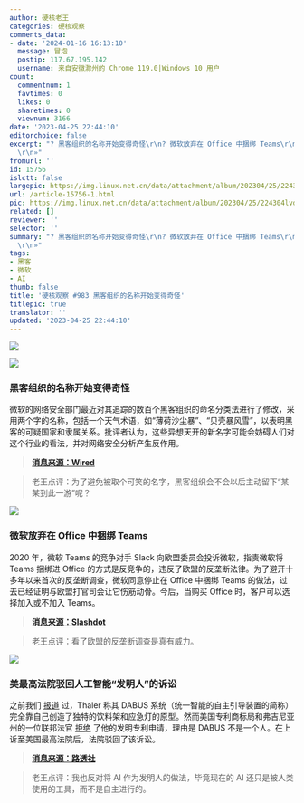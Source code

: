 ```yaml
---
author: 硬核老王
categories: 硬核观察
comments_data:
- date: '2024-01-16 16:13:10'
  message: 冒泡
  postip: 117.67.195.142
  username: 来自安徽滁州的 Chrome 119.0|Windows 10 用户
count:
  commentnum: 1
  favtimes: 0
  likes: 0
  sharetimes: 0
  viewnum: 3166
date: '2023-04-25 22:44:10'
editorchoice: false
excerpt: "? 黑客组织的名称开始变得奇怪\r\n? 微软放弃在 Office 中捆绑 Teams\r\n? 美最高法院驳回人工智能“发明人”的诉讼\r\n»
  \r\n»"
fromurl: ''
id: 15756
islctt: false
largepic: https://img.linux.net.cn/data/attachment/album/202304/25/224304lvdstgz29rwod7vg.jpg
url: /article-15756-1.html
pic: https://img.linux.net.cn/data/attachment/album/202304/25/224304lvdstgz29rwod7vg.jpg.thumb.jpg
related: []
reviewer: ''
selector: ''
summary: "? 黑客组织的名称开始变得奇怪\r\n? 微软放弃在 Office 中捆绑 Teams\r\n? 美最高法院驳回人工智能“发明人”的诉讼\r\n»
  \r\n»"
tags:
- 黑客
- 微软
- AI
thumb: false
title: '硬核观察 #983 黑客组织的名称开始变得奇怪'
titlepic: true
translator: ''
updated: '2023-04-25 22:44:10'
---
```


![](https://img.linux.net.cn/data/attachment/album/202304/25/224304lvdstgz29rwod7vg.jpg)


![](https://img.linux.net.cn/data/attachment/album/202304/25/224316genzemx6eyezegrg.jpg)


### 黑客组织的名称开始变得奇怪


微软的网络安全部门最近对其追踪的数百个黑客组织的命名分类法进行了修改，采用两个字的名称，包括一个天气术语，如“薄荷沙尘暴”、“贝壳暴风雪”，以表明黑客的可疑国家和隶属关系。批评者认为，这些异想天开的新名字可能会妨碍人们对这个行业的看法，并对网络安全分析产生反作用。



> 
> **[消息来源：Wired](https://www.wired.com/story/hacker-naming-schemes-spandex-tempest/)**
> 
> 
> 



> 
> 老王点评：为了避免被取个可笑的名字，黑客组织会不会以后主动留下“某某到此一游”呢？
> 
> 
> 


![](https://img.linux.net.cn/data/attachment/album/202304/25/224330jubb66ozu636gek4.jpg)


### 微软放弃在 Office 中捆绑 Teams


2020 年，微软 Teams 的竞争对手 Slack 向欧盟委员会投诉微软，指责微软将 Teams 捆绑进 Office 的方式是反竞争的，违反了欧盟的反垄断法律。为了避开十多年以来首次的反垄断调查，微软同意停止在 Office 中捆绑 Teams 的做法，过去已经证明与欧盟打官司会让它伤筋动骨。今后，当购买 Office 时，客户可以选择加入或不加入 Teams。



> 
> **[消息来源：Slashdot](https://tech.slashdot.org/story/23/04/24/1921252/microsoft-agrees-to-stop-bundling-teams-with-office)**
> 
> 
> 



> 
> 老王点评：看了欧盟的反垄断调查是真有威力。
> 
> 
> 


![](https://img.linux.net.cn/data/attachment/album/202304/25/224347zf2fv2kva4cm45vu.jpg)


### 美最高法院驳回人工智能“发明人”的诉讼


之前我们 [报道](/article-15593-1.html) 过，Thaler 称其 DABUS 系统（统一智能的自主引导装置的简称）完全靠自己创造了独特的饮料架和应急灯的原型。然而美国专利商标局和弗吉尼亚州的一位联邦法官 [拒绝](/article-14917-1.html) 了他的发明专利申请，理由是 DABUS 不是一个人。在上诉至美国最高法院后，法院驳回了该诉讼。



> 
> **[消息来源：路透社](https://www.reuters.com/legal/us-supreme-court-rejects-computer-scientists-lawsuit-over-ai-generated-2023-04-24/)**
> 
> 
> 



> 
> 老王点评：我也反对将 AI 作为发明人的做法，毕竟现在的 AI 还只是被人类使用的工具，而不是自主进行的。
> 
> 
>